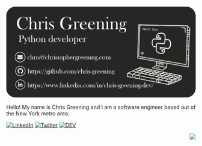 <!--
**chris-greening/chris-greening** is a ✨ _special_ ✨ repository because its `README.md` (this file) appears on your GitHub profile.

Here are some ideas to get you started:

- 🔭 I’m currently working on ...
- 🌱 I’m currently learning ...
- 👯 I’m looking to collaborate on ...
- 🤔 I’m looking for help with ...
- 💬 Ask me about ...
- 📫 How to reach me: ...
- 😄 Pronouns: ...
- ⚡ Fun fact: ...
-->

<p align="center">
  <img src="chris-greening-dev.png" width="600px">
</p>

Hello! My name is Chris Greening and I am a software engineer based out of the New York metro area. 

[![LinkedIn](https://img.shields.io/badge/-LinkedIn-0077B5?style=flat-square&logo=linkedin&logoColor=white)](https://www.linkedin.com/in/chris-greening-646411139/) 
[![Twitter](https://img.shields.io/badge/-Twitter-1DA1F2?style=flat-square&logo=twitter&logoColor=white)](https://twitter.com/ChrisGreening2) 
[![DEV](https://img.shields.io/badge/-DEV-black?&style=flat-square&logo=dev.to&logoColor=white)](https://dev.to/chrisgreening)

<!-- <img align="left" src="https://github-readme-stats.vercel.app/api/top-langs/?username=chris-greening&theme=dracula" /> -->
<img align="right" src="https://github-readme-stats.vercel.app/api?username=chris-greening&theme=dracula">
